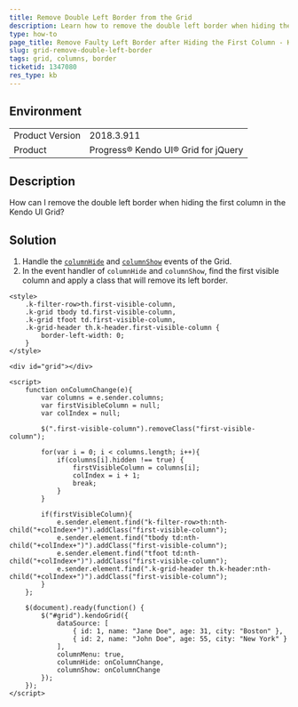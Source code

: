 ```yaml
---
title: Remove Double Left Border from the Grid
description: Learn how to remove the double left border when hiding the first column in the Kendo UI Grid.
type: how-to
page_title: Remove Faulty Left Border after Hiding the First Column - Kendo UI Grid for jQuery
slug: grid-remove-double-left-border
tags: grid, columns, border
ticketid: 1347080
res_type: kb
---
```


## Environment

<table>
	<tr>
		<td>Product Version</td>
		<td>2018.3.911</td>
	</tr>
	<tr>
		<td>Product</td>
		<td>Progress® Kendo UI® Grid for jQuery</td>
	</tr>
</table>

## Description

How can I remove the double left border when hiding the first column in the Kendo UI Grid?

## Solution

1. Handle the [`columnHide`](https://docs.telerik.com/kendo-ui/api/javascript/ui/grid/events/columnhide) and [`columnShow`](https://docs.telerik.com/kendo-ui/api/javascript/ui/grid/events/columnshow) events of the Grid.
1. In the event handler of `columnHide` and `columnShow`, find the first visible column and apply a class that will remove its left border.

```dojo
<style>
	.k-filter-row>th.first-visible-column,
	.k-grid tbody td.first-visible-column,
	.k-grid tfoot td.first-visible-column,
	.k-grid-header th.k-header.first-visible-column {
		border-left-width: 0;
	}
</style>

<div id="grid"></div>

<script>
	function onColumnChange(e){
		var columns = e.sender.columns;
		var firstVisibleColumn = null;
		var colIndex = null;

		$(".first-visible-column").removeClass("first-visible-column");

		for(var i = 0; i < columns.length; i++){
			if(columns[i].hidden !== true) {
				firstVisibleColumn = columns[i];
				colIndex = i + 1;
				break;
			}
		}

		if(firstVisibleColumn){
			e.sender.element.find("k-filter-row>th:nth-child("+colIndex+")").addClass("first-visible-column");
			e.sender.element.find("tbody td:nth-child("+colIndex+")").addClass("first-visible-column");
			e.sender.element.find("tfoot td:nth-child("+colIndex+")").addClass("first-visible-column");
			e.sender.element.find(".k-grid-header th.k-header:nth-child("+colIndex+")").addClass("first-visible-column");
		}
	};

	$(document).ready(function() {
		$("#grid").kendoGrid({
			dataSource: [
				{ id: 1, name: "Jane Doe", age: 31, city: "Boston" },
				{ id: 2, name: "John Doe", age: 55, city: "New York" }
			],
			columnMenu: true,
			columnHide: onColumnChange,
			columnShow: onColumnChange
		});
	});
</script>
```
